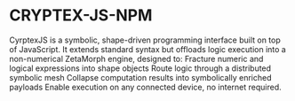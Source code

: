 # CRYPTEX-JS-NPM
CyrptexJS is a symbolic, shape-driven programming interface built on top of JavaScript. It extends standard syntax but offloads logic execution into a non-numerical ZetaMorph engine, designed to:  Fracture numeric and logical expressions into shape objects  Route logic through a distributed symbolic mesh  Collapse computation results into symbolically enriched payloads  Enable execution on any connected device, no internet required.
